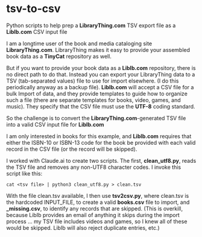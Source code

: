# tsv-to-csv
Python scripts to help prep a **LibraryThing.com** TSV export file as a **LibIb.com** CSV input file

I am a longtime user of the book and media cataloging site **LibraryThing.com**.  LibraryThing makes it easy to provide your assembled book data as a **TinyCat** repository as well.

But if you want to provide your book data as a **LibIb.com** repository, there is no direct path to do that.  Instead you can export your LibraryThing data to a TSV (tab-separated values) file to use for import elsewhere. (I do this periodically anyway as a backup file). **LibIb.com** will accept a CSV file for a bulk Import of data, and they provide templates to guide how to organize such a file (there are separate templates for books, video, games, and music).  They specify that the CSV file must use the **UTF-8** coding standard.

So the challenge is to convert the **LibraryThing.com**-generated TSV file into a valid CSV input file for **LibIb.com**

I am only interested in books for this example, and **LibIb.com** requires that either the ISBN-10 or ISBN-13 code for the book be provided with each valid record in the CSV file (or the record will be skipped).

I worked with Claude.ai to create two scripts.  The first, **clean_utf8.py**, reads the TSV file and removes any non-UTF8 character codes.  I invoke this script like this:

`cat <tsv file> | python3 clean_utf8.py > clean.tsv`

With the file clean.tsv available, I then use **tsv2csv.py**, where clean.tsv is the hardcoded INPUT_FILE, to create a valid **books.csv** file to import, and **_missing.csv**, to identify any records that are skipped. (This is overkill, because LibIb provides an email of anything it skips during the import process ... my TSV file includes videos and games, so I knew all of these would be skipped.  LibIb will also reject duplicate entries, etc.)
